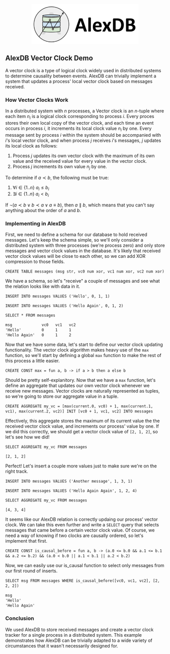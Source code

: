 <div align="center">
  <picture>
    <source media="(prefers-color-scheme: light)" srcset="logo_horizontal.svg">
    <source media="(prefers-color-scheme: dark)" srcset="logo_horizontal_dark.svg">
    <img alt="AlexDB logo" src="logo_horizontal.svg" height="125">
  </picture>
</div>

##  AlexDB Vector Clock Demo

A vector clock is a type of logical clock widely used in distributed systems to determine causality between events. AlexDB can trivially implement a system that updates a process' local vector clock based on messages received.

### How Vector Clocks Work

In a distributed system with $n$ processes, a Vector clock is an $n$-tuple where each item $n_i$ is a logical clock corresponding to process $i$. Every proces stores their own local copy of the vector clock, and each time an event occurs in process $i$, it increments its local clock value $n_i$ by one. Every message sent by process $i$ within the system should be accompanied with $i$'s local vector clock, and when process $j$ receives $i$'s messages, $j$ updates its local clock as follows:

1. Process $j$ updates its own vector clock with the maximum of its own value and the received value for every value in the vector clock. 
2. Process $j$ increments its own value $n_j$ by one.

To determine if $a \prec b$, the following must be true:

1. $\forall i \in \{1..n\} ~ a_i \leq b_i$
2. $\exists i \in \{1..n\} ~ a_i < b_i$

If $\neg (a \prec b \lor b \prec a \lor a \equiv b)$, then $a \parallel b$, which means that you can't say anything about the order of $a$ and $b$.

### Implementing in AlexDB

First, we need to define a schema for our database to hold received messages. Let's keep the schema simple, so we'll only consider a distributed system with three processes (we're process zero) and only store messages and vector clock values in the database. It's likely that received vector clock values will be close to each other, so we can add XOR compression to those fields.

```
CREATE TABLE messages (msg str, vc0 num xor, vc1 num xor, vc2 num xor)
```

We have a schema, so let's "receive" a couple of messages and see what the relation looks like with data in it.

```
INSERT INTO messages VALUES ('Hello', 0, 1, 1)
```

```
INSERT INTO messages VALUES ('Hello Again', 0, 1, 2)
```

```
SELECT * FROM messages
```

```
msg             vc0   vc1   vc2
'Hello'         0     1     1
'Hello Again'   0     1     2
```

Now that we have some data, let's start to define our vector clock updating functionality. The vector clock algorithm makes heavy use of the `max` function, so we'll start by defining a global `max` function to make the rest of this process a little easier.

```
CREATE CONST max = fun a, b -> if a > b then a else b
```

Should be pretty self-explanitory. Now that we have a `max` function, let's define an aggregate that updates our own vector clock whenever we receive new messages. Vector clocks are naturally represented as tuples, so we're going to store our aggregate value in a tuple.

```
CREATE AGGREGATE my_vc = [max(current.0, vc0) + 1, max(current.1, vc1), max(current.2, vc2)] INIT [vc0 + 1, vc1, vc2] INTO messages
```

Effectively, this aggregate stores the maximum of its current value the the received vector clock value, and increments our process' value by one. If we did this correctly, we should get a vector clock value of `[2, 1, 2]`, so let's see how we did!

```
SELECT AGGREGATE my_vc FROM messages
```

```
[2, 1, 2]
```

Perfect! Let's insert a couple more values just to make sure we're on the right track.

```
INSERT INTO messages VALUES ('Another message', 1, 3, 1)
```

```
INSERT INTO messages VALUES ('Hello Again Again', 1, 2, 4)
```

```
SELECT AGGREGATE my_vc FROM messages
```

```
[4, 3, 4]
```

It seems like our AlexDB relation is correctly updaing our process' vector clock. We can take this even further and write a `SELECT` query that selects messages that came before a certain vector clock value. Of course, we need a way of knowing if two clocks are causally ordered, so let's implement that first.

```
CREATE CONST is_causal_before = fun a, b -> (a.0 <= b.0 && a.1 <= b.1 && a.2 <= b.2) && (a.0 < b.0 || a.1 < b.1 || a.2 < b.2)
```

Now, we can easily use our is_causal function to select only messages from our first round of inserts.

```
SELECT msg FROM messages WHERE is_causal_before([vc0, vc1, vc2], [2, 2, 2])
```

```
msg
'Hello'
'Hello Again'
```

### Conclusion

We used AlexDB to store received messages and create a vector clock tracker for a single process in a distributed system. This example demonstrates how AlexDB can be trivially adapted to a wide variety of circumstances that it wasn't necessarily designed for.